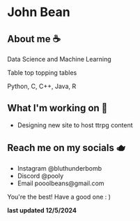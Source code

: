 
<h1>John Bean</h1>

<h2>About me ☕</h2>
<p>Data Science and Machine Learning</p>
<p>Table top topping tables</p>
<p>Python, C, C++, Java, R</p>

<h2>What I'm working on 🍵</h2>
<ul>
  <li>Designing new site to host ttrpg content</li>
</ul>

<h2>Reach me on my socials 🫖</h2>
<ul>
  <li>Instagram @bluthunderbomb</li>
  <li>Discord @pooly</li>
  <li>Email pooolbeans@gmail.com</li>
</ul>

<p>You're the best! Have a good one : )</p>
<p><strong>last updated 12/5/2024</strong></p>

